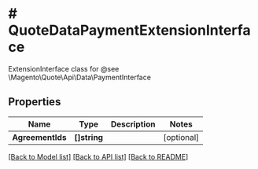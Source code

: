 # # QuoteDataPaymentExtensionInterface
ExtensionInterface class for @see \\Magento\\Quote\\Api\\Data\\PaymentInterface

## Properties 


Name | Type | Description | Notes
------------ | ------------- | ------------- | -------------
**AgreementIds**| **[]string** |   | [optional]


[[Back to Model list]](../../README.md#models) [[Back to API list]](../../README.md#endpoints) [[Back to README]](../../README.md)


